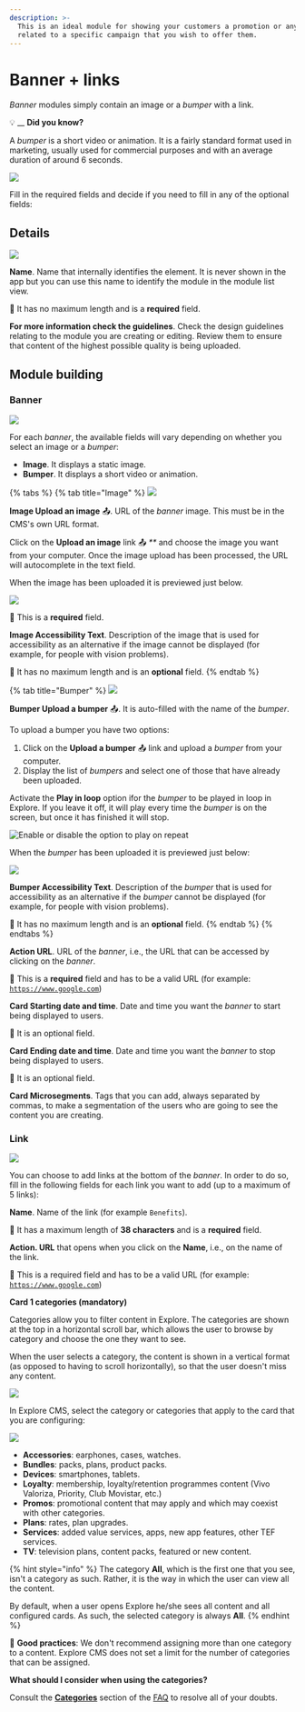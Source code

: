 ```yaml
---
description: >-
  This is an ideal module for showing your customers a promotion or any content
  related to a specific campaign that you wish to offer them.
---
```


# Banner + links

_Banner_ modules simply contain an image or a _bumper_ with a link.

💡 \_\_ **Did you know?**

A _bumper_ is a short video or animation. It is a fairly standard format used in marketing, usually used for commercial purposes and with an average duration of around 6 seconds.

![](../../.gitbook/assets/image-57.png)

Fill in the required fields and decide if you need to fill in any of the optional fields:

## Details

![](../../.gitbook/assets/image-12.png)

**Name**. Name that internally identifies the element. It is never shown in the app but you can use this name to identify the module in the module list view.‌

​​🔅 It has no maximum length and is a **required** field.‌

**For more information check the guidelines**. Check the design guidelines relating to the module you are creating or editing. Review them to ensure that content of the highest possible quality is being uploaded.

## Module building

### Banner

![](../../.gitbook/assets/image-61.png)

For each _banner_, the available fields will vary depending on whether you select an image or a _bumper_:

* **Image**. It displays a static image.
* **Bumper**. It displays a short video or animation.

{% tabs %}
{% tab title="Image" %}
![](../../.gitbook/assets/image-11.png)

**Image Upload an image** 📤. URL of the _banner_ image. This must be in the CMS's own URL format.

Click on the **Upload an image** link 📤 _\*\*_ and choose the image you want from your computer. Once the image upload has been processed, the URL will autocomplete in the text field.

When the image has been uploaded it is previewed just below.

![](https://lh4.googleusercontent.com/dULPpwb-XaQ083yWLTZF1G1l_7MO0cW70lM7eg5-ZpMvWyZAPBHjJJpMVNjiTUDtgMy1ng2b_JaSkVRGDZd84K0oSvZnzSS9wp_ddXuGkWXzR2Loo3Pbeio_0pm5ESpRuO28cUhx)

🔅 This is a **required** field.

**Image Accessibility Text**. Description of the image that is used for accessibility as an alternative if the image cannot be displayed \(for example, for people with vision problems\).

🔅 It has no maximum length and is an **optional** field.
{% endtab %}

{% tab title="Bumper" %}
![](../../.gitbook/assets/image-21.png)

**Bumper Upload a bumper** 📤. It is auto-filled with the name of the _bumper_.

To upload a bumper you have two options:

1. Click on the **Upload a bumper** 📤 link and upload a _bumper_ from your computer.
2. Display the list of _bumpers_ and select one of those that have already been uploaded.

Activate the **Play in loop** option ifor the _bumper_ to be played in loop in Explore. If you leave it off, it will play every time the _bumper_ is on the screen, but once it has finished it will stop.

![Enable or disable the option to play on repeat](../../.gitbook/assets/image-26.png)

When the _bumper_ has been uploaded it is previewed just below:

![](../../.gitbook/assets/image-37.png)

**Bumper Accessibility Text**. Description of the _bumper_ that is used for accessibility as an alternative if the _bumper_ cannot be displayed \(for example, for people with vision problems\).

🔅 It has no maximum length and is an **optional** field.
{% endtab %}
{% endtabs %}

**Action URL**. URL of the _banner_, i.e., the URL that can be accessed by clicking on the _banner_.

🔅 This is a **required** field and has to be a valid URL \(for example: [`https://www.google.com`](https://www.google.com)\)

**Card Starting date and time**. Date and time you want the _banner_ to start being displayed to users.

🔅 It is an optional field.

**Card Ending date and time**. Date and time you want the _banner_ to stop being displayed to users.

🔅 It is an optional field.

**Card Microsegments**. Tags that you can add, always separated by commas, to make a segmentation of the users who are going to see the content you are creating.

### Link

![](../../.gitbook/assets/image-71.png)

You can choose to add links at the bottom of the _banner_. In order to do so, fill in the following fields for each link you want to add \(up to a maximum of 5 links\):

**Name**. Name of the link \(for example `Benefits`\).

🔅 It has a maximum length of **38 characters** and is a **required** field.

**Action. URL** that opens when you click on the **Name**, i.e., on the name of the link.

🔅 This is a required field and has to be a valid URL \(for example: [`https://www.google.com`](https://www.google.com)\)

**Card 1 categories \(mandatory\)**

Categories allow you to filter content in Explore. The categories are shown at the top in a horizontal scroll bar, which allows the user to browse by category and choose the one they want to see.

When the user selects a category, the content is shown in a vertical format \(as opposed to having to scroll horizontally\), so that the user doesn't miss any content.

![](../../.gitbook/assets/categories_divices-1.png)

In Explore CMS, select the category or categories that apply to the card that you are configuring:

![](../../.gitbook/assets/categories.png)

* **Accessories**: earphones, cases, watches.
* **Bundles**: packs, plans, product packs.
* **Devices**: smartphones, tablets.
* **Loyalty**: membership, loyalty/retention programmes content \(Vivo Valoriza, Priority, Club Movistar, etc.\)
* **Promos**: promotional content that may apply and which may coexist with other categories.
* **Plans**: rates, plan upgrades.
* **Services**: added value services, apps, new app features, other TEF services.
* **TV**: television plans, content packs, featured or new content.

{% hint style="info" %}
The category **All**, which is the first one that you see, isn't a category as such. Rather, it is the way in which the user can view all the content.

By default, when a user opens Explore he/she sees all content and all configured cards. As such, the selected category is always **All**.
{% endhint %}

🎯 **Good practices**: We don't recommend assigning more than one category to a content. Explore CMS does not set a limit for the number of categories that can be assigned.

**What should I consider when using the categories?**

Consult the [**Categories**](../../faq_en-us.md#categories) section of the [FAQ](../../faq_en-us.md) to resolve all of your doubts.


